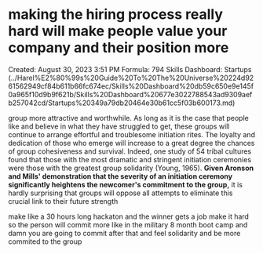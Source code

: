 # making the hiring process really hard will make people value your company and their position more

Created: August 30, 2023 3:51 PM
Formula: 794
Skills Dashboard: Startups (../Harel%E2%80%99s%20Guide%20To%20The%20Universe%20224d9261562949cf84b611b66fc674ec/Skills%20Dashboard%20db59c650e9e145f0a965f10d9b9f621b/Skills%20Dashboard%20677e3022788543ad9309aefb257042cd/Startups%20349a79db20464e30b61cc5f03b600173.md)

group more attractive and worthwhile. As long as it is the case that people like and
believe in what they have struggled to get, these groups will continue to arrange
effortful and troublesome initiation rites. The loyalty and dedication of those who
emerge will increase to a great degree the chances of group cohesiveness and survival.
Indeed, one study of 54 tribal cultures found that those with the most dramatic and
stringent initiation ceremonies were those with the greatest group solidarity (Young,
1965). **Given Aronson and Mills' demonstration that the severity of an initiation
ceremony significantly heightens the newcomer's commitment to the group,** it is hardly
surprising that groups will oppose all attempts to eliminate this crucial link to their
future strength

make like a 30 hours long hackaton and the winner gets a job make it hard so the person will commit more like in the military 8 month boot camp and damn you are going to commit after that and feel solidarity and be more commited to the group